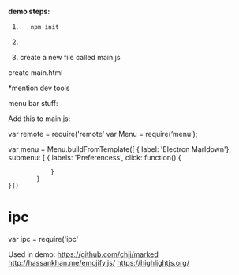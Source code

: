 **demo steps:**

1.  ```npm install electron-prebuilt
	   npm init
1. ```

2. create a new file called main.js


create main.html

*mention dev tools

menu bar stuff:

Add this to main.js:

var remote = require('remote'
var Menu = require(‘menu’);

var menu = Menu.buildFromTemplate([
	{ label: 'Electron Marldown'},
		submenu: [
			{
				labels: 'Preferencess',
				click: function() {

				}
			}
	}])
	

# ipc

var ipc = require('ipc'




Used in demo:  https://github.com/chjj/marked
http://hassankhan.me/emojify.js/
https://highlightjs.org/








